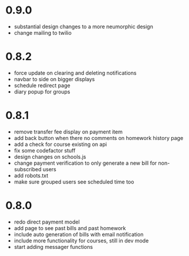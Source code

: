 # 0.9.0 

* substantial design changes to a more neumorphic design
* change mailing to twilio

# 0.8.2

* force update on clearing and deleting notifications
* navbar to side on bigger displays
* schedule redirect page
* diary popup for groups

# 0.8.1

* remove transfer fee display on payment item
* add back button when there no comments on homework history page
* add a check for course existing on api
* fix some codefactor stuff
* design changes on schools.js
* change payment verification to only generate a new bill for non-subscribed users
* add robots.txt
* make sure grouped users see scheduled time too

# 0.8.0

* redo direct payment model
* add page to see past bills and past homework
* include auto generation of bills with email notification
* include more functionality for courses, still in dev mode
* start adding messager functions
